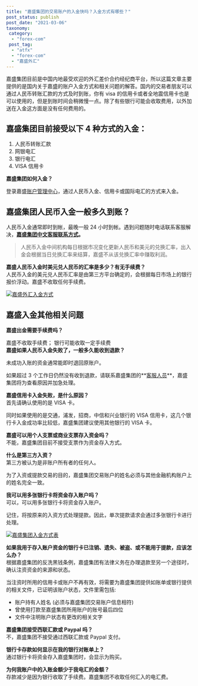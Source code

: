 ```yaml
---
title: "嘉盛集团的交易账户的入金快吗？入金方式有哪些？"
post_status: publish
post_date: "2021-03-06"
taxonomy:
 category:
  - "forex-com"
 post_tag:
  - "atfx"
  - "forex-com"
  - "嘉盛外汇"
---
```


嘉盛集团目前是中国内地最受欢迎的外汇差价合约经纪商平台，所以这篇文章主要提供的是国内关于嘉盛的账户入金方式和相关问题的解答。国内的交易者朋友可以通过人民币转账汇款的方式及时到账，你有 visa 的信用卡或者全地震信用卡也是可以使用的，但是到账时间会稍微慢一点。除了有些银行可能会收取费用，以外加送在入金这方面是没有任何费用的。

## 嘉盛集团目前接受以下 4 种方式的入金：

1. 人民币转账汇款
2. 网银电汇
3. 银行电汇
4. VISA 信用卡

**嘉盛集团如何入金？**

登录嘉盛[账户管理中心](https://account.denglupingtai.com/login/forexglzh)，通过人民币入金、信用卡或国际电汇的方式来入金。

## **嘉盛集团人民币入金一般多久到账？**

人民币入金通常即时到帐，最晚一般 24 小时到帐。遇到问题随时电话联系客服解决，**[嘉盛集团中文客服联系方式](http://www.ssgg.net/forex-customer-service.html)。**

> 人民币入金中间机构每日根据市况变化更新人民币和美元的兑换汇率，出入金会根据当日兑换汇率来结算，嘉盛不从该兑换汇率中赚取利润。

**嘉盛人民币入金时美元兑人民币的汇率是多少？有无手续费？**  
人民币入金的美元兑人民币汇率是由第三方平台确定的，会根据每日市场上的银行报价浮动。嘉盛不收取任何手续费。

[![嘉盛外汇入金方式](https://cdn.fendou.la/tuoss/forex-save-money.jpg)](https://www.ifttt.fun/go/forexcom)

## 嘉盛入金其他相关问题

**嘉盛出金需要手续费吗？**

嘉盛不收取手续费； 银行可能收取一定手续费  
**嘉盛如果人民币入金失败了，一般多久能收到退款？**

未成功入账的资金通常能即时退回原账户。

如果超过 3 个工作日仍然没有收到退款，请联系嘉盛集团的**[客服人员](http://www.ssgg.net/forex-customer-service.html)**，嘉盛集团将为查看原因并加急处理。

**嘉盛信用卡入金失败，是什么原因？**  
首先请确认使用的是 VISA 卡。

同时如果使用的是交通，浦发，招商，中信和兴业银行的 VISA 信用卡，这几个银行卡入金成功率比较低，嘉盛集团建议使用其他银行的 VISA 卡。

**嘉盛可以用个人支票或商业支票存入资金吗？**  
不能，嘉盛集团目前不接受支票作为资金存入方式。

**什么是第三方入资？**  
第三方被认为是非账户所有者的任何人。

为了入资或提款交易的目的，嘉盛集团交易账户的姓名必须与其他金融机构账户上的姓名完全一致。

**我可以用多张银行卡将资金存入账户吗？**  
可以，可以用多张银行卡将资金存入账户。

记住，将按原来的入资方式处理提款。因此，单次提款请求会通过多张银行卡进行处理。

[![嘉盛集团入金方式表](https://cdn.fendou.la/tuoss/forex-save-money.png)](https://www.ifttt.fun/go/forexcom)

**如果我用于存入账户资金的银行卡已注销、遗失、被盗、或不能用于提款，应该怎么办？**  
根据嘉盛集团的反洗黑钱条例，嘉盛集团有法律义务在办理退款至另一个途径时，确认注资资金的来源和状态。

当注资时所用的信用卡或账户不再有效，将需要为嘉盛集团提供如账单或银行提供的相关文件，已证明该账户状态，文件里需包括:

- 账户持有人姓名 (必须与嘉盛集团交易账户信息相符)
- 曾使用打款至嘉盛集团所用账户的账号最后四位
- 文件中注明账户状态有更改的相关文字

**嘉盛集团接受西联汇款或 Paypal 吗？**  
不，嘉盛集团不接受通过西联汇款或 Paypal 支付。

**银行卡存款如何显示在我的银行对账单上？**  
通过银行卡将资金存入嘉盛集团时，会显示为购买。

**为何我账户中的入账金额少于我电汇的金额？**  
存款减少是因为银行收取了手续费。嘉盛集团不收取任何汇入的电汇费。
